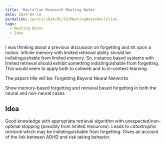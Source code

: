 ```yaml
---
title: 'Maclellan Research Meeting Notes'
date: 2024-05-10
permalink: /posts/2024/05/10/MeetingNotesMaclellan
tags:
  - Meeting Notes
  - Idea
---
```


I was thinking about a previous discussion on forgetting and hit upon a notion. Infinite memory with limited retrieval ability should be indistinguishable from limited memory. So, instance based systems with limited retrieval should exhibit something indistinguishable from forgetting. This would seem to apply both to cobweb and to in-context-learning. 

The papers title will be: Forgetting Beyond Neural Networks

Show memory-based forgetting and retrieval based forgetting in both the neural and non-neural cases.


## Idea

Good knowledge with appropriate retrieval algorithm with unexpected/non-optimal stopping (possibly from limited resources). Leads to _catastrophic retrieval_ which may be indistinguishable from forgetting. Gives an account of the link between ADHD and risk taking behavior.  



